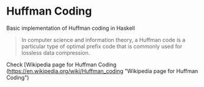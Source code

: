 # Huffman Coding

Basic implementation of Huffman coding in Haskell

>In computer science and information theory, a Huffman code is a particular type of optimal prefix code that is commonly used for lossless data compression.

Check [Wikipedia page for Huffman Coding
(https://en.wikipedia.org/wiki/Huffman_coding "Wikipedia page for Huffman Coding")